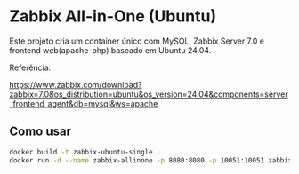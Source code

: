 # Zabbix All-in-One (Ubuntu)

Este projeto cria um container único com MySQL, Zabbix Server 7.0 e frontend web(apache-php) baseado em Ubuntu 24.04.

Referência:

https://www.zabbix.com/download?zabbix=7.0&os_distribution=ubuntu&os_version=24.04&components=server_frontend_agent&db=mysql&ws=apache

## Como usar

```bash
docker build -t zabbix-ubuntu-single .
docker run -d --name zabbix-allinone -p 8080:8080 -p 10051:10051 zabbix-ubuntu-single
